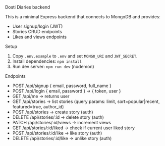 Dosti Diaries backend

This is a minimal Express backend that connects to MongoDB and provides:
- User signup/login (JWT)
- Stories CRUD endpoints
- Likes and views endpoints

Setup

1. Copy `.env.example` to `.env` and set `MONGO_URI` and `JWT_SECRET`.
2. Install dependencies: `npm install`
3. Run dev server: `npm run dev` (nodemon)

Endpoints

- POST /api/signup { email, password, full_name }
- POST /api/login { email, password } -> { token, user }
- GET /api/me -> returns user
- GET /api/stories -> list stories (query params: limit, sort=popular|recent, featured=true, author_id)
- POST /api/stories -> create story (auth)
- DELETE /api/stories/:id -> delete story (auth)
- PATCH /api/stories/:id/views -> increment views
- GET /api/stories/:id/liked -> check if current user liked story
- POST /api/stories/:id/like -> like story (auth)
- DELETE /api/stories/:id/like -> unlike story (auth)
